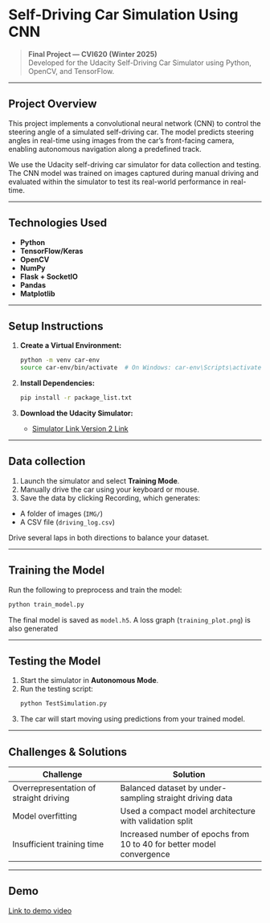 # Self-Driving Car Simulation Using CNN

> **Final Project — CVI620 (Winter 2025)**  
> Developed for the Udacity Self-Driving Car Simulator using Python, OpenCV, and TensorFlow.

---

## Project Overview

This project implements a convolutional neural network (CNN) to control the steering angle of a simulated self-driving car. The model predicts steering angles in real-time using images from the car’s front-facing camera, enabling autonomous navigation along a predefined track.

We use the Udacity self-driving car simulator for data collection and testing. The CNN model was trained on images captured during manual driving and evaluated within the simulator to test its real-world performance in real-time.

---

## Technologies Used

- **Python**
- **TensorFlow/Keras**
- **OpenCV**
- **NumPy**
- **Flask + SocketIO**
- **Pandas**
- **Matplotlib**

---

## Setup Instructions

1. **Create a Virtual Environment:**

   ```bash
   python -m venv car-env
   source car-env/bin/activate  # On Windows: car-env\Scripts\activate
   ```

2. **Install Dependencies:**
   ```bash
   pip install -r package_list.txt
   ```

3. **Download the Udacity Simulator:**
   - [Simulator Link Version 2 Link](https://github.com/udacity/self-driving-car-sim?tab=readme-ov-file#:~:text=Linux%20Mac%20Windows-,Version%201%2C%2012/09/16,-Linux%20Mac%20Windows)

---

## Data collection

1. Launch the simulator and select **Training Mode**.
2. Manually drive the car using your keyboard or mouse.
3. Save the data by clicking Recording, which generates:
  - A folder of images (`IMG/`)
  - A CSV file (`driving_log.csv`)

Drive several laps in both directions to balance your dataset.

---

## Training the Model

Run the following to preprocess and train the model:

```bash
python train_model.py
```
The final model is saved as `model.h5`. A loss graph (`training_plot.png`) is also generated

---

## Testing the Model

1. Start the simulator in **Autonomous Mode**.
2. Run the testing script:
   ```bash
   python TestSimulation.py
   ```
3. The car will start moving using predictions from your trained model.

---

## Challenges & Solutions

| **Challenge**                        | **Solution**                                                                 |
|-------------------------------------|------------------------------------------------------------------------------|
| Overrepresentation of straight driving | Balanced dataset by under-sampling straight driving data                    |
| Model overfitting                   | Used a compact model architecture with validation split                     |
| Insufficient training time          | Increased number of epochs from 10 to 40 for better model convergence       |

---

## Demo
[Link to demo video](https://youtu.be/vIGZjvUtrsg)
